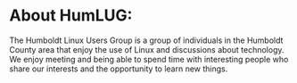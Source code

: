 # About HumLUG:

The Humboldt Linux Users Group is a group of individuals in the Humboldt County area that enjoy the use of Linux and discussions about technology. We enjoy meeting and being able to spend time with interesting people who share our interests and the opportunity to learn new things. 
